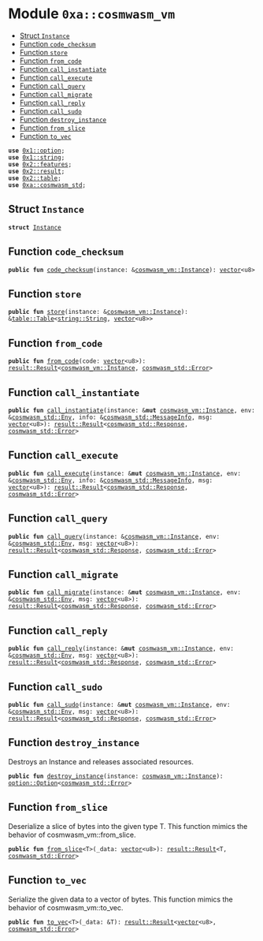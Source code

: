 
<a name="0xa_cosmwasm_vm"></a>

# Module `0xa::cosmwasm_vm`



-  [Struct `Instance`](#0xa_cosmwasm_vm_Instance)
-  [Function `code_checksum`](#0xa_cosmwasm_vm_code_checksum)
-  [Function `store`](#0xa_cosmwasm_vm_store)
-  [Function `from_code`](#0xa_cosmwasm_vm_from_code)
-  [Function `call_instantiate`](#0xa_cosmwasm_vm_call_instantiate)
-  [Function `call_execute`](#0xa_cosmwasm_vm_call_execute)
-  [Function `call_query`](#0xa_cosmwasm_vm_call_query)
-  [Function `call_migrate`](#0xa_cosmwasm_vm_call_migrate)
-  [Function `call_reply`](#0xa_cosmwasm_vm_call_reply)
-  [Function `call_sudo`](#0xa_cosmwasm_vm_call_sudo)
-  [Function `destroy_instance`](#0xa_cosmwasm_vm_destroy_instance)
-  [Function `from_slice`](#0xa_cosmwasm_vm_from_slice)
-  [Function `to_vec`](#0xa_cosmwasm_vm_to_vec)


<pre><code><b>use</b> <a href="">0x1::option</a>;
<b>use</b> <a href="">0x1::string</a>;
<b>use</b> <a href="">0x2::features</a>;
<b>use</b> <a href="">0x2::result</a>;
<b>use</b> <a href="">0x2::table</a>;
<b>use</b> <a href="cosmwasm_std.md#0xa_cosmwasm_std">0xa::cosmwasm_std</a>;
</code></pre>



<a name="0xa_cosmwasm_vm_Instance"></a>

## Struct `Instance`



<pre><code><b>struct</b> <a href="cosmwasm_vm.md#0xa_cosmwasm_vm_Instance">Instance</a>
</code></pre>



<a name="0xa_cosmwasm_vm_code_checksum"></a>

## Function `code_checksum`



<pre><code><b>public</b> <b>fun</b> <a href="cosmwasm_vm.md#0xa_cosmwasm_vm_code_checksum">code_checksum</a>(instance: &<a href="cosmwasm_vm.md#0xa_cosmwasm_vm_Instance">cosmwasm_vm::Instance</a>): <a href="">vector</a>&lt;u8&gt;
</code></pre>



<a name="0xa_cosmwasm_vm_store"></a>

## Function `store`



<pre><code><b>public</b> <b>fun</b> <a href="cosmwasm_vm.md#0xa_cosmwasm_vm_store">store</a>(instance: &<a href="cosmwasm_vm.md#0xa_cosmwasm_vm_Instance">cosmwasm_vm::Instance</a>): &<a href="_Table">table::Table</a>&lt;<a href="_String">string::String</a>, <a href="">vector</a>&lt;u8&gt;&gt;
</code></pre>



<a name="0xa_cosmwasm_vm_from_code"></a>

## Function `from_code`



<pre><code><b>public</b> <b>fun</b> <a href="cosmwasm_vm.md#0xa_cosmwasm_vm_from_code">from_code</a>(code: <a href="">vector</a>&lt;u8&gt;): <a href="_Result">result::Result</a>&lt;<a href="cosmwasm_vm.md#0xa_cosmwasm_vm_Instance">cosmwasm_vm::Instance</a>, <a href="cosmwasm_std.md#0xa_cosmwasm_std_Error">cosmwasm_std::Error</a>&gt;
</code></pre>



<a name="0xa_cosmwasm_vm_call_instantiate"></a>

## Function `call_instantiate`



<pre><code><b>public</b> <b>fun</b> <a href="cosmwasm_vm.md#0xa_cosmwasm_vm_call_instantiate">call_instantiate</a>(instance: &<b>mut</b> <a href="cosmwasm_vm.md#0xa_cosmwasm_vm_Instance">cosmwasm_vm::Instance</a>, env: &<a href="cosmwasm_std.md#0xa_cosmwasm_std_Env">cosmwasm_std::Env</a>, info: &<a href="cosmwasm_std.md#0xa_cosmwasm_std_MessageInfo">cosmwasm_std::MessageInfo</a>, msg: <a href="">vector</a>&lt;u8&gt;): <a href="_Result">result::Result</a>&lt;<a href="cosmwasm_std.md#0xa_cosmwasm_std_Response">cosmwasm_std::Response</a>, <a href="cosmwasm_std.md#0xa_cosmwasm_std_Error">cosmwasm_std::Error</a>&gt;
</code></pre>



<a name="0xa_cosmwasm_vm_call_execute"></a>

## Function `call_execute`



<pre><code><b>public</b> <b>fun</b> <a href="cosmwasm_vm.md#0xa_cosmwasm_vm_call_execute">call_execute</a>(instance: &<b>mut</b> <a href="cosmwasm_vm.md#0xa_cosmwasm_vm_Instance">cosmwasm_vm::Instance</a>, env: &<a href="cosmwasm_std.md#0xa_cosmwasm_std_Env">cosmwasm_std::Env</a>, info: &<a href="cosmwasm_std.md#0xa_cosmwasm_std_MessageInfo">cosmwasm_std::MessageInfo</a>, msg: <a href="">vector</a>&lt;u8&gt;): <a href="_Result">result::Result</a>&lt;<a href="cosmwasm_std.md#0xa_cosmwasm_std_Response">cosmwasm_std::Response</a>, <a href="cosmwasm_std.md#0xa_cosmwasm_std_Error">cosmwasm_std::Error</a>&gt;
</code></pre>



<a name="0xa_cosmwasm_vm_call_query"></a>

## Function `call_query`



<pre><code><b>public</b> <b>fun</b> <a href="cosmwasm_vm.md#0xa_cosmwasm_vm_call_query">call_query</a>(instance: &<a href="cosmwasm_vm.md#0xa_cosmwasm_vm_Instance">cosmwasm_vm::Instance</a>, env: &<a href="cosmwasm_std.md#0xa_cosmwasm_std_Env">cosmwasm_std::Env</a>, msg: <a href="">vector</a>&lt;u8&gt;): <a href="_Result">result::Result</a>&lt;<a href="cosmwasm_std.md#0xa_cosmwasm_std_Response">cosmwasm_std::Response</a>, <a href="cosmwasm_std.md#0xa_cosmwasm_std_Error">cosmwasm_std::Error</a>&gt;
</code></pre>



<a name="0xa_cosmwasm_vm_call_migrate"></a>

## Function `call_migrate`



<pre><code><b>public</b> <b>fun</b> <a href="cosmwasm_vm.md#0xa_cosmwasm_vm_call_migrate">call_migrate</a>(instance: &<b>mut</b> <a href="cosmwasm_vm.md#0xa_cosmwasm_vm_Instance">cosmwasm_vm::Instance</a>, env: &<a href="cosmwasm_std.md#0xa_cosmwasm_std_Env">cosmwasm_std::Env</a>, msg: <a href="">vector</a>&lt;u8&gt;): <a href="_Result">result::Result</a>&lt;<a href="cosmwasm_std.md#0xa_cosmwasm_std_Response">cosmwasm_std::Response</a>, <a href="cosmwasm_std.md#0xa_cosmwasm_std_Error">cosmwasm_std::Error</a>&gt;
</code></pre>



<a name="0xa_cosmwasm_vm_call_reply"></a>

## Function `call_reply`



<pre><code><b>public</b> <b>fun</b> <a href="cosmwasm_vm.md#0xa_cosmwasm_vm_call_reply">call_reply</a>(instance: &<b>mut</b> <a href="cosmwasm_vm.md#0xa_cosmwasm_vm_Instance">cosmwasm_vm::Instance</a>, env: &<a href="cosmwasm_std.md#0xa_cosmwasm_std_Env">cosmwasm_std::Env</a>, msg: <a href="">vector</a>&lt;u8&gt;): <a href="_Result">result::Result</a>&lt;<a href="cosmwasm_std.md#0xa_cosmwasm_std_Response">cosmwasm_std::Response</a>, <a href="cosmwasm_std.md#0xa_cosmwasm_std_Error">cosmwasm_std::Error</a>&gt;
</code></pre>



<a name="0xa_cosmwasm_vm_call_sudo"></a>

## Function `call_sudo`



<pre><code><b>public</b> <b>fun</b> <a href="cosmwasm_vm.md#0xa_cosmwasm_vm_call_sudo">call_sudo</a>(instance: &<b>mut</b> <a href="cosmwasm_vm.md#0xa_cosmwasm_vm_Instance">cosmwasm_vm::Instance</a>, env: &<a href="cosmwasm_std.md#0xa_cosmwasm_std_Env">cosmwasm_std::Env</a>, msg: <a href="">vector</a>&lt;u8&gt;): <a href="_Result">result::Result</a>&lt;<a href="cosmwasm_std.md#0xa_cosmwasm_std_Response">cosmwasm_std::Response</a>, <a href="cosmwasm_std.md#0xa_cosmwasm_std_Error">cosmwasm_std::Error</a>&gt;
</code></pre>



<a name="0xa_cosmwasm_vm_destroy_instance"></a>

## Function `destroy_instance`

Destroys an Instance and releases associated resources.


<pre><code><b>public</b> <b>fun</b> <a href="cosmwasm_vm.md#0xa_cosmwasm_vm_destroy_instance">destroy_instance</a>(instance: <a href="cosmwasm_vm.md#0xa_cosmwasm_vm_Instance">cosmwasm_vm::Instance</a>): <a href="_Option">option::Option</a>&lt;<a href="cosmwasm_std.md#0xa_cosmwasm_std_Error">cosmwasm_std::Error</a>&gt;
</code></pre>



<a name="0xa_cosmwasm_vm_from_slice"></a>

## Function `from_slice`

Deserialize a slice of bytes into the given type T.
This function mimics the behavior of cosmwasm_vm::from_slice.


<pre><code><b>public</b> <b>fun</b> <a href="cosmwasm_vm.md#0xa_cosmwasm_vm_from_slice">from_slice</a>&lt;T&gt;(_data: <a href="">vector</a>&lt;u8&gt;): <a href="_Result">result::Result</a>&lt;T, <a href="cosmwasm_std.md#0xa_cosmwasm_std_Error">cosmwasm_std::Error</a>&gt;
</code></pre>



<a name="0xa_cosmwasm_vm_to_vec"></a>

## Function `to_vec`

Serialize the given data to a vector of bytes.
This function mimics the behavior of cosmwasm_vm::to_vec.


<pre><code><b>public</b> <b>fun</b> <a href="cosmwasm_vm.md#0xa_cosmwasm_vm_to_vec">to_vec</a>&lt;T&gt;(_data: &T): <a href="_Result">result::Result</a>&lt;<a href="">vector</a>&lt;u8&gt;, <a href="cosmwasm_std.md#0xa_cosmwasm_std_Error">cosmwasm_std::Error</a>&gt;
</code></pre>
